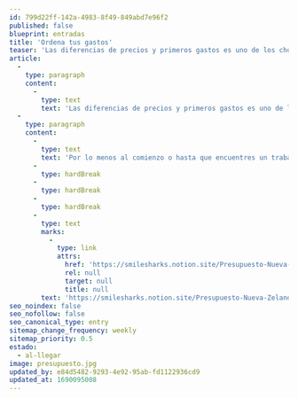 ```yaml
---
id: 799d22ff-142a-4983-8f49-849abd7e96f2
published: false
blueprint: entradas
title: 'Ordena tus gastos'
teaser: 'Las diferencias de precios y primeros gastos es uno de los choques culturales que te vas a encontrar, y es mejor estar preparado para enfrentarlos antes de que veas como se vacía tu cuenta de ahorros.'
article:
  -
    type: paragraph
    content:
      -
        type: text
        text: 'Las diferencias de precios y primeros gastos es uno de los choques culturales que te vas a encontrar, y es mejor estar preparado para enfrentarlos antes de que veas como se vacía tu cuenta de ahorros.'
  -
    type: paragraph
    content:
      -
        type: text
        text: 'Por lo menos al comienzo o hasta que encuentres un trabajo procura tener un registro de lo que gastas, el pagar en dolares neocelandeces es mas economico que dolares US. Gastar 12nzd en un helado o 10 nzd en una cerveza no suena como tanto cuando co'
      -
        type: hardBreak
      -
        type: hardBreak
      -
        type: hardBreak
      -
        type: text
        marks:
          -
            type: link
            attrs:
              href: 'https://smilesharks.notion.site/Presupuesto-Nueva-Zelanda-8f4d35d9274544cc8a415fb1de398015'
              rel: null
              target: null
              title: null
        text: 'https://smilesharks.notion.site/Presupuesto-Nueva-Zelanda-8f4d35d9274544cc8a415fb1de398015'
seo_noindex: false
seo_nofollow: false
seo_canonical_type: entry
sitemap_change_frequency: weekly
sitemap_priority: 0.5
estado:
  - al-llegar
image: presupuesto.jpg
updated_by: e84d5482-9293-4e92-95ab-fd1122936cd9
updated_at: 1690095008
---
```

